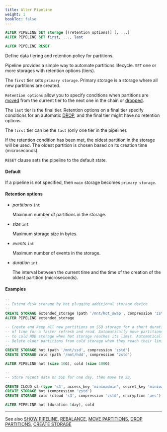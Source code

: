 ```yaml
---
title: Alter Pipeline
weight: 1
bookToc: false
---
```


```SQL
ALTER PIPELINE SET storage [(retention options)] [, ...]
ALTER PIPELINE SET first, ..., last

ALTER PIPELINE RESET
```

Define data tiering and retention policy for partitions.

Pipeline provides a simple way to automate partitions lifecycle.
`SET` one or more storages with retention options (tiers).

The `first` tier sets `primary storage`. Primary storage is a storage where all new partitions are created.

`Retention options` allow you to specify conditions when partitions are [moved](/docs/data/move/) from
the current tier to the next one in the chain or [dropped](/docs/data/drop/).

The `last` tier is the final tier. Retention options on a final tier specify conditions for an automatic [DROP](/docs/data/drop/),
and the final tier might have no retention options.

The `first` tier can be the `last` (only one tier in the pipeline).

If the retention condition has been met, the oldest partition in the storage will be used.
The oldest partition is chosen based on its creation time (microseconds).

`RESET` clause sets the pipeline to the default state.

#### Default

If a pipeline is not specified, then `main` storage becomes `primary storage`.

#### Retention options

- *partitions* `int`

  Maximum number of partitions in the storage.

- *size* `int`

  Maximum storage size in bytes.

- *events* `int`

  Maximum number of events in the storage.

- *duration* `int`

  The interval between the current time and the time of the creation of
  the oldest partition (microseconds).

#### Examples

```SQL
--
-- Extend disk storage by hot plugging additional storage device
--
CREATE STORAGE extended_storage (path '/mnt/hot_swap', compression 'zstd')
ALTER PIPELINE extended_storage
```

```SQL
-- Create and keep all new partitions on SSD storage for a short duration
-- of time for a faster refresh and read. Automatically move partitions
-- to cold HDD storage when hot storage reaches its limit. Automatically
-- Delete older partitions from cold storage when they reach their limit.
--
CREATE STORAGE hot (path '/mnt/ssd', compression 'zstd')
CREATE STORAGE cold (path '/mnt/hdd', compression 'zstd')

ALTER PIPELINE hot (size 10G), cold (size 100G)
```

```SQL
--
-- Store recent data on SSD for one day, then move to S3.
--
CREATE CLOUD s3 (type 's3', access_key 'minioadmin', secret_key 'minioadmin', url 'localhost:9000')
CREATE STORAGE hot (compression 'zstd')
CREATE STORAGE cold (cloud 's3', compression 'zstd', encryption 'aes')

ALTER PIPELINE hot (duration 1day), cold
```

---

See also [SHOW PIPELINE](/docs/monitoring/show_pipeline/), [REBALANCE](/docs/data_tiering/rebalance/), [MOVE PARTITIONS](/docs/data/move/), [DROP PARTITIONS](/docs/data/drop/), [CREATE STORAGE](/docs/storage/create_storage/)
